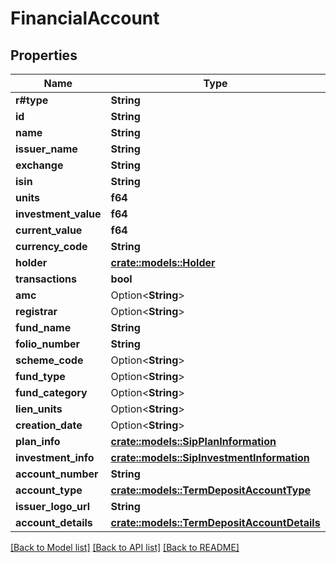 # FinancialAccount

## Properties

Name | Type | Description | Notes
------------ | ------------- | ------------- | -------------
**r#type** | **String** |  | 
**id** | **String** |  | 
**name** | **String** |  | 
**issuer_name** | **String** |  | 
**exchange** | **String** |  | 
**isin** | **String** |  | 
**units** | **f64** |  | 
**investment_value** | **f64** |  | 
**current_value** | **f64** |  | 
**currency_code** | **String** |  | 
**holder** | [**crate::models::Holder**](Holder.md) |  | 
**transactions** | **bool** |  | 
**amc** | Option<**String**> |  | [optional]
**registrar** | Option<**String**> |  | [optional]
**fund_name** | **String** |  | 
**folio_number** | **String** |  | 
**scheme_code** | Option<**String**> |  | [optional]
**fund_type** | Option<**String**> |  | [optional]
**fund_category** | Option<**String**> |  | [optional]
**lien_units** | Option<**String**> |  | [optional]
**creation_date** | Option<**String**> |  | [optional]
**plan_info** | [**crate::models::SipPlanInformation**](SipPlanInformation.md) |  | 
**investment_info** | [**crate::models::SipInvestmentInformation**](SipInvestmentInformation.md) |  | 
**account_number** | **String** |  | 
**account_type** | [**crate::models::TermDepositAccountType**](TermDepositAccountType.md) |  | 
**issuer_logo_url** | **String** |  | 
**account_details** | [**crate::models::TermDepositAccountDetails**](TermDepositAccountDetails.md) |  | 

[[Back to Model list]](../README.md#documentation-for-models) [[Back to API list]](../README.md#documentation-for-api-endpoints) [[Back to README]](../README.md)


